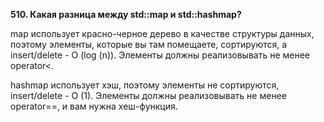 **510. Какая разница между std::map и std::hashmap?**  

map использует красно-черное дерево в качестве структуры данных, поэтому элементы, которые вы там помещаете, сортируются, а insert/delete - O (log (n)). Элементы должны реализовывать не менее operator<.

hashmap использует хэш, поэтому элементы не сортируются, insert/delete - O (1). Элементы должны реализовывать не менее operator==, и вам нужна хеш-функция.
